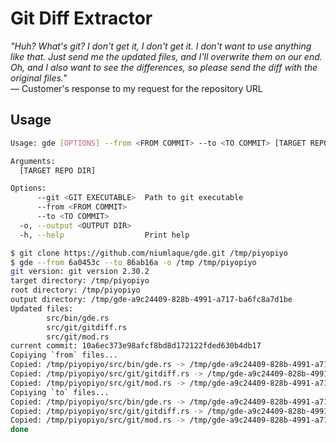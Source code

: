 # Git Diff Extractor

_"Huh? What's git? I don't get it, I don't get it. I don't want to use anything like that. Just send me the updated files, and I'll overwrite them on our end. Oh, and I also want to see the differences, so please send the diff with the original files."_  
— Customer's response to my request for the repository URL

## Usage
```sh
Usage: gde [OPTIONS] --from <FROM COMMIT> --to <TO COMMIT> [TARGET REPO DIR]

Arguments:
  [TARGET REPO DIR]

Options:
      --git <GIT EXECUTABLE>  Path to git executable
      --from <FROM COMMIT>
      --to <TO COMMIT>
  -o, --output <OUTPUT DIR>
  -h, --help                  Print help
```
```sh
$ git clone https://github.com/niumlaque/gde.git /tmp/piyopiyo
$ gde --from 6a0453c --to 86ab16a -o /tmp /tmp/piyopiyo
git version: git version 2.30.2
target directory: /tmp/piyopiyo
root directory: /tmp/piyopiyo
output directory: /tmp/gde-a9c24409-828b-4991-a717-ba6fc8a7d1be
Updated files:
        src/bin/gde.rs
        src/git/gitdiff.rs
        src/git/mod.rs
current commit: 10a6ec373e98afcf8bd8d172122fded630b4db17
Copiying `from` files...
Copied: /tmp/piyopiyo/src/bin/gde.rs -> /tmp/gde-a9c24409-828b-4991-a717-ba6fc8a7d1be/from/src/bin/gde.rs
Copied: /tmp/piyopiyo/src/git/gitdiff.rs -> /tmp/gde-a9c24409-828b-4991-a717-ba6fc8a7d1be/from/src/git/gitdiff.rs
Copied: /tmp/piyopiyo/src/git/mod.rs -> /tmp/gde-a9c24409-828b-4991-a717-ba6fc8a7d1be/from/src/git/mod.rs
Copiying `to` files...
Copied: /tmp/piyopiyo/src/bin/gde.rs -> /tmp/gde-a9c24409-828b-4991-a717-ba6fc8a7d1be/to/src/bin/gde.rs
Copied: /tmp/piyopiyo/src/git/gitdiff.rs -> /tmp/gde-a9c24409-828b-4991-a717-ba6fc8a7d1be/to/src/git/gitdiff.rs
Copied: /tmp/piyopiyo/src/git/mod.rs -> /tmp/gde-a9c24409-828b-4991-a717-ba6fc8a7d1be/to/src/git/mod.rs
done
```